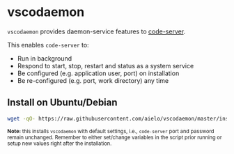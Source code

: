 # vscodaemon
`vscodaemon` provides daemon-service features to [code-server](https://github.com/cdr/code-server).

This enables `code-server` to:
- Run in background
- Respond to start, stop, restart and status as a system service
- Be configured (e.g. application user, port) on installation
- Be re-configured (e.g. port, work directory) any time

## Install on Ubuntu/Debian
```sh
wget -qO- https://raw.githubusercontent.com/aielo/vscodaemon/master/install-debian.sh | bash
```
<sub>**Note:** this installs `vscodaemon` with default settings, i.e., `code-server` port and password remain unchanged. Remember to either set/change variables in the script prior running or setup new values right after the installation.</sub>
